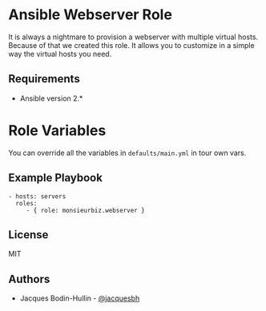 # Ansible Webserver Role

It is always a nightmare to provision a webserver with multiple virtual hosts.
Because of that we created this role. It allows you to customize in a simple way the virtual hosts you need.

## Requirements

* Ansible version 2.*

# Role Variables

You can override all the variables in `defaults/main.yml` in tour own vars.

## Example Playbook

    - hosts: servers
      roles:
         - { role: monsieurbiz.webserver }

## License

MIT

## Authors

* Jacques Bodin-Hullin - [@jacquesbh](https://twitter.com/jacquesbh)
